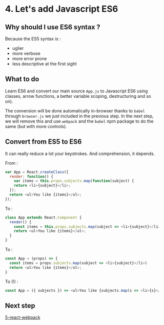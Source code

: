 # 4. Let's add Javascript ES6

## Why should I use ES6 syntax ?

Because the ES5 syntax is :

- uglier
- more verbose
- more error prone
- less descriptive at the first sight

## What to do

Learn ES6 and convert our main source `App.js` to Javascript ES6 using classes, arrow functions, a better variable scoping, destructuring and so on).

The conversion will be done automatically in-browser thanks to `babel` through `browser.js` we just included in the previous step.
In the next step, we will remove this and use `webpack` and the `babel` npm package to do the same (but with more controls).

## Convert from ES5 to ES6

It can really reduce a lot your keystrokes.
And comprehension, it depends.

From :

```js
var App = React.createClass({
  render: function() {
    var items = this.props.subjects.map(function(subject) {
    return <li>{subject}</li>;
  });
  return <ul>You like {items}</ul>;
});
```

To :

```js
class App extends React.Component {
  render() {
    const items = this.props.subjects.map(subject => <li>{subject}</li>)
    return <ul>You like {items}</ul>;
  }
}
```

To :

```js
const App = (props) => {
  const items = props.subjects.map(subject => <li>{subject}</li>)
  return <ul>You like {items}</ul>;
}
```

To (!) :

```js
const App = ({ subjects }) => <ul>You like {subjects.map(s => <li>{s}</li>)}</ul>;
```

## Next step

[5-react-webpack](https://github.com/chtefi/react-stack-step-by-step/tree/5-react-webpack)
